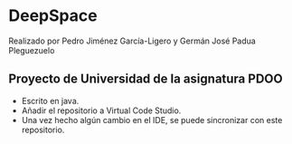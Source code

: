 # DeepSpace
Realizado por Pedro Jiménez García-Ligero y Germán José Padua Pleguezuelo
## Proyecto de Universidad de la asignatura PDOO
* Escrito en java.
* Añadir el repositorio a Virtual Code Studio.
* Una vez hecho algún cambio en el IDE, se puede sincronizar con este repositorio.

